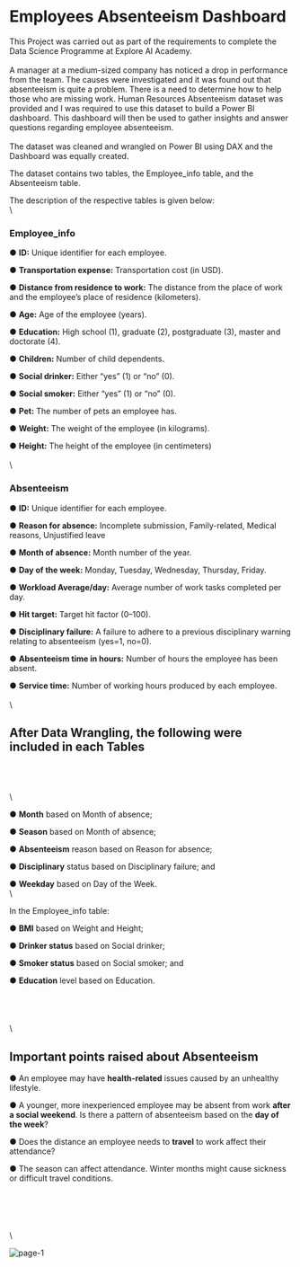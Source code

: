 # Employees Absenteeism Dashboard

This Project was carried out as part of the requirements to complete the Data Science Programme at Explore AI Academy.
\
\
A manager at a medium-sized company has noticed a drop in performance from the  team. 
The causes were investigated and it was found out that absenteeism is quite a problem. There is a need to determine how to 
help those who are missing work. 
Human Resources Absenteeism dataset was provided and I was required to use this 
dataset to build a Power BI dashboard. This dashboard will then be used to gather insights and
answer questions regarding employee absenteeism.
\
\
The dataset was cleaned and wrangled on Power BI using DAX and the Dashboard was equally created.

The dataset contains two tables, the Employee_info table, and the Absenteeism table.

The description of the respective tables is given below:
\
\

### Employee_info

● **ID:** Unique identifier for each employee.

● **Transportation expense:** Transportation cost (in USD). 

● **Distance from residence to work:** The distance from the place of work and the employee’s place of residence (kilometers).

● **Age:** Age of the employee (years).

● **Education:** High school (1), graduate (2), postgraduate (3), master and doctorate (4).

● **Children:** Number of child dependents.

● **Social drinker:** Either “yes” (1) or “no” (0).

● **Social smoker:** Either “yes” (1) or “no” (0).

● **Pet:** The number of pets an employee has.

● **Weight:** The weight of the employee (in kilograms).

● **Height:** The height of the employee (in centimeters)
\
\
\

### Absenteeism
● **ID:** Unique identifier for each employee.

● **Reason for absence:** Incomplete submission, Family-related, Medical reasons, Unjustified leave 

● **Month of absence:** Month number of the year.

● **Day of the week:** Monday, Tuesday, Wednesday, Thursday, Friday.

● **Workload Average/day:** Average number of work tasks completed per day.

● **Hit target:** Target hit factor (0–100).

● **Disciplinary failure:** A failure to adhere to a previous disciplinary warning relating 
to absenteeism (yes=1, no=0).

● **Absenteeism time in hours:** Number of hours the employee has been absent.

● **Service time:** Number of working hours produced by each employee.
\
\
\

## After Data Wrangling, the following were included in each Tables
\
\
\
\

● **Month** based on Month of absence;

● **Season** based on Month of absence;

● **Absenteeism** reason based on Reason for absence;

● **Disciplinary** status based on Disciplinary failure; and

● **Weekday** based on Day of the Week.
\
\

In the Employee_info table:

● **BMI** based on Weight and Height;

● **Drinker status** based on Social drinker;

● **Smoker status** based on Social smoker; and

● **Education** level based on Education.
\
\
\
\
\
\

## Important points raised about Absenteeism

● An employee may have **health-related** issues caused by an unhealthy lifestyle. 

● A younger, more inexperienced employee may be absent from work **after a social weekend**. Is there a pattern of absenteeism based on the **day of the week**?

● Does the distance an employee needs to **travel** to work affect their attendance?

● The season can affect attendance. Winter months might cause sickness or difficult travel conditions.
\
\
\
\
\
\
\

![page-1](https://github.com/YinkaOlusola/employees_absenteeism_dashboard/assets/52519547/ecf3d394-4b8a-4c04-922a-c8a8aa3c185f)
